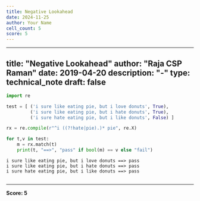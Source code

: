 ```yaml
---
title: Negative Lookahead
date: 2024-11-25
author: Your Name
cell_count: 5
score: 5
---
```


---
title: "Negative Lookahead"
author: "Raja CSP Raman"
date: 2019-04-20
description: "-"
type: technical_note
draft: false
---

```python
import re
```


```python
test = [ ('i sure like eating pie, but i love donuts', True),
         ('i sure like eating pie, but i hate donuts', True),
         ('i sure hate eating pie, but i like donuts', False) ]
```


```python
rx = re.compile(r"^i ((?!hate|pie).)* pie", re.X)

for t,v in test:
    m = rx.match(t)
    print(t, "==>", "pass" if bool(m) == v else "fail")
```

    i sure like eating pie, but i love donuts ==> pass
    i sure like eating pie, but i hate donuts ==> pass
    i sure hate eating pie, but i like donuts ==> pass



```python

```


---
**Score: 5**